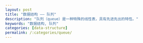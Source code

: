 ```yaml
---
layout: post
title: "数据结构 —— 队列"
description: "队列（queue）是一种特殊的线性表，具有先进先出的特性。"
keywords: "数据结构, 队列"
categories: [data-structure]
permalink: /:categories/queue/
---
```

